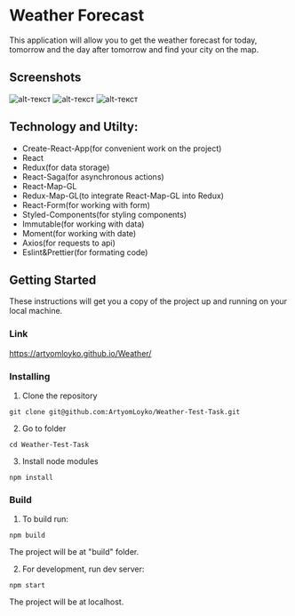 # Weather Forecast

This application will allow you to get the weather forecast for today, tomorrow and the day after tomorrow and find your city on the map.

## Screenshots
![alt-текст](https://github.com/ArtyomLoyko/Weather-Test-Task/tree/master/src/assets/screen1)
![alt-текст](https://github.com/ArtyomLoyko/Weather-Test-Task/tree/master/src/assets/screen2)
![alt-текст](https://github.com/ArtyomLoyko/Weather-Test-Task/tree/master/src/assets/screen3)

## Technology and Utilty: 
* Create-React-App(for convenient work on the project)
* React
* Redux(for data storage)
* React-Saga(for asynchronous actions)
* React-Map-GL
* Redux-Map-GL(to integrate React-Map-GL into Redux)
* React-Form(for working with form)
* Styled-Components(for styling components)
* Immutable(for working with data)
* Moment(for working with date)
* Axios(for requests to api)
* Eslint&Prettier(for formating code)

## Getting Started

These instructions will get you a copy of the project up and running on your local machine.

### Link

https://artyomloyko.github.io/Weather/

### Installing

1. Clone the repository

```
git clone git@github.com:ArtyomLoyko/Weather-Test-Task.git

```
2. Go to folder

```
cd Weather-Test-Task
```

3. Install node modules

```
npm install
```

### Build

1. To build run:

```
npm build
```
The project will be at "build" folder.

2. For development, run dev server:

```
npm start
```
The project will be at localhost.